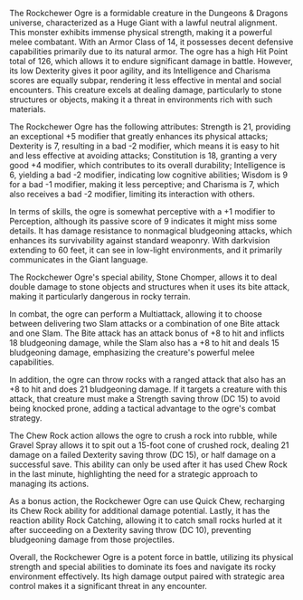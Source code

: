 The Rockchewer Ogre is a formidable creature in the Dungeons & Dragons universe, characterized as a Huge Giant with a lawful neutral alignment. This monster exhibits immense physical strength, making it a powerful melee combatant. With an Armor Class of 14, it possesses decent defensive capabilities primarily due to its natural armor. The ogre has a high Hit Point total of 126, which allows it to endure significant damage in battle. However, its low Dexterity gives it poor agility, and its Intelligence and Charisma scores are equally subpar, rendering it less effective in mental and social encounters. This creature excels at dealing damage, particularly to stone structures or objects, making it a threat in environments rich with such materials.

The Rockchewer Ogre has the following attributes: Strength is 21, providing an exceptional +5 modifier that greatly enhances its physical attacks; Dexterity is 7, resulting in a bad -2 modifier, which means it is easy to hit and less effective at avoiding attacks; Constitution is 18, granting a very good +4 modifier, which contributes to its overall durability; Intelligence is 6, yielding a bad -2 modifier, indicating low cognitive abilities; Wisdom is 9 for a bad -1 modifier, making it less perceptive; and Charisma is 7, which also receives a bad -2 modifier, limiting its interaction with others. 

In terms of skills, the ogre is somewhat perceptive with a +1 modifier to Perception, although its passive score of 9 indicates it might miss some details. It has damage resistance to nonmagical bludgeoning attacks, which enhances its survivability against standard weaponry. With darkvision extending to 60 feet, it can see in low-light environments, and it primarily communicates in the Giant language.

The Rockchewer Ogre's special ability, Stone Chomper, allows it to deal double damage to stone objects and structures when it uses its bite attack, making it particularly dangerous in rocky terrain. 

In combat, the ogre can perform a Multiattack, allowing it to choose between delivering two Slam attacks or a combination of one Bite attack and one Slam. The Bite attack has an attack bonus of +8 to hit and inflicts 18 bludgeoning damage, while the Slam also has a +8 to hit and deals 15 bludgeoning damage, emphasizing the creature's powerful melee capabilities. 

In addition, the ogre can throw rocks with a ranged attack that also has an +8 to hit and does 21 bludgeoning damage. If it targets a creature with this attack, that creature must make a Strength saving throw (DC 15) to avoid being knocked prone, adding a tactical advantage to the ogre's combat strategy.

The Chew Rock action allows the ogre to crush a rock into rubble, while Gravel Spray allows it to spit out a 15-foot cone of crushed rock, dealing 21 damage on a failed Dexterity saving throw (DC 15), or half damage on a successful save. This ability can only be used after it has used Chew Rock in the last minute, highlighting the need for a strategic approach to managing its actions.

As a bonus action, the Rockchewer Ogre can use Quick Chew, recharging its Chew Rock ability for additional damage potential. Lastly, it has the reaction ability Rock Catching, allowing it to catch small rocks hurled at it after succeeding on a Dexterity saving throw (DC 10), preventing bludgeoning damage from those projectiles.

Overall, the Rockchewer Ogre is a potent force in battle, utilizing its physical strength and special abilities to dominate its foes and navigate its rocky environment effectively. Its high damage output paired with strategic area control makes it a significant threat in any encounter.